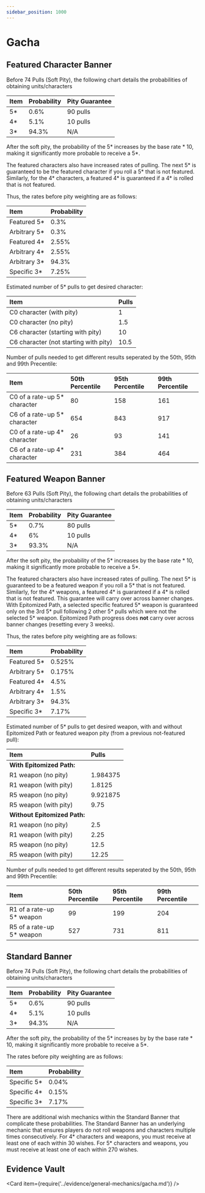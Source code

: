 ```yaml
---
sidebar_position: 1000
---
```


# Gacha

## Featured Character Banner

Before 74 Pulls \(Soft Pity\), the following chart details the probabilities of obtaining units/characters

| Item | Probability | Pity Guarantee |
| :--- | :---------- | :------------- |
| 5\*  | 0.6%        | 90 pulls       |
| 4\*  | 5.1%        | 10 pulls       |
| 3\*  | 94.3%       | N/A            |

After the soft pity, the probability of the 5\* increases by the base rate \* 10, making it significantly more probable to receive a 5\*.

The featured characters also have increased rates of pulling. The next 5\* is guaranteed to be the featured character if you roll a 5\* that is not featured. Similarly, for the 4\* characters, a featured 4\* is guaranteed if a 4\* is rolled that is not featured.

Thus, the rates before pity weighting are as follows:

| Item          | Probability |
| :------------ | :---------- |
| Featured 5\*  | 0.3%        |
| Arbitrary 5\* | 0.3%        |
| Featured 4\*  | 2.55%       |
| Arbitrary 4\* | 2.55%       |
| Arbitrary 3\* | 94.3%       |
| Specific 3\*  | 7.25%       |

Estimated number of 5\* pulls to get desired character:

| Item                                    | Pulls |
| :-------------------------------------- | :---- |
| C0 character \(with pity\)              | 1     |
| C0 character \(no pity\)                | 1.5   |
| C6 character \(starting with pity\)     | 10    |
| C6 character \(not starting with pity\) | 10.5  |

Number of pulls needed to get different results seperated by the 50th, 95th and 99th Precentile:

| Item                          | 50th Percentile | 95th Percentile | 99th Percentile |
| :---------------------------- | :-------------- | :-------------- | :-------------- |
| C0 of a rate-up 5\* character | 80              | 158             | 161             |
| C6 of a rate-up 5\* character | 654             | 843             | 917             |
| C0 of a rate-up 4\* character | 26              | 93              | 141             |
| C6 of a rate-up 4\* character | 231             | 384             | 464             |

## Featured Weapon Banner

Before 63 Pulls \(Soft Pity\), the following chart details the probabilities of obtaining units/characters

| Item | Probability | Pity Guarantee |
| :--- | :---------- | :------------- |
| 5\*  | 0.7%        | 80 pulls       |
| 4\*  | 6%          | 10 pulls       |
| 3\*  | 93.3%       | N/A            |

After the soft pity, the probability of the 5\* increases by the base rate \* 10, making it significantly more probable to receive a 5\*.

The featured characters also have increased rates of pulling. The next 5\* is guaranteed to be a featured weapon if you roll a 5\* that is not featured. Similarly, for the 4\* weapons, a featured 4\* is guaranteed if a 4\* is rolled that is not featured. This guarantee will carry over across banner changes. With Epitomized Path, a selected specific featured 5\* weapon is guaranteed only on the 3rd 5\* pull following 2 other 5\* pulls which were not the selected 5\* weapon. Epitomized Path progress does **not** carry over across banner changes (resetting every 3 weeks).

Thus, the rates before pity weighting are as follows:

| Item          | Probability |
| :------------ | :---------- |
| Featured 5\*  | 0.525%      |
| Arbitrary 5\* | 0.175%      |
| Featured 4\*  | 4.5%        |
| Arbitrary 4\* | 1.5%        |
| Arbitrary 3\* | 94.3%       |
| Specific 3\*  | 7.17%       |

Estimated number of 5\* pulls to get desired weapon, with and without Epitomized Path or featured weapon pity (from a previous not-featured pull):

| Item                         | Pulls    |
| :--------------------------- | :------- |
| **With Epitomized Path:**    |          |
| R1 weapon \(no pity\)        | 1.984375 |
| R1 weapon \(with pity\)      | 1.8125   |
| R5 weapon \(no pity\)        | 9.921875 |
| R5 weapon \(with pity\)      | 9.75     |
| **Without Epitomized Path:** |          |
| R1 weapon \(no pity\)        | 2.5      |
| R1 weapon \(with pity\)      | 2.25     |
| R5 weapon \(no pity\)        | 12.5     |
| R5 weapon \(with pity\)      | 12.25    |

Number of pulls needed to get different results seperated by the 50th, 95th and 99th Precentile:

| Item                       | 50th Percentile | 95th Percentile | 99th Percentile |
| :------------------------- | :-------------- | :-------------- | :-------------- |
| R1 of a rate-up 5\* weapon | 99              | 199             | 204             |
| R5 of a rate-up 5\* weapon | 527             | 731             | 811             |

## Standard Banner

Before 74 Pulls \(Soft Pity\), the following chart details the probabilities of obtaining units/characters

| Item | Probability | Pity Guarantee |
| :--- | :---------- | :------------- |
| 5\*  | 0.6%        | 90 pulls       |
| 4\*  | 5.1%        | 10 pulls       |
| 3\*  | 94.3%       | N/A            |

After the soft pity, the probability of the 5\* increases by by the base rate \* 10, making it significantly more probable to receive a 5\*.

The rates before pity weighting are as follows:

| Item         | Probability |
| :----------- | :---------- |
| Specific 5\* | 0.04%       |
| Specific 4\* | 0.15%       |
| Specific 3\* | 7.17%       |

There are additional wish mechanics within the Standard Banner that complicate these probabilities. The Standard Banner has an underlying mechanic that ensures players do not roll weapons and characters multiple times consecutively. For 4\* characters and weapons, you must receive at least one of each within 30 wishes. For 5\* characters and weapons, you must receive at least one of each within 270 wishes.

## Evidence Vault

<Card item={require('../evidence/general-mechanics/gacha.md')} />
